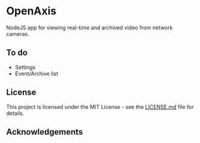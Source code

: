 # OpenAxis
NodeJS app for viewing real-time and archived video from network cameras.

## To do
- Settings
- Event/Archive list

## License
This project is licensed under the MIT License - see the [LICENSE.md](LICENSE.md) file for details.

## Acknowledgements
